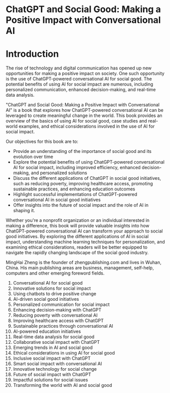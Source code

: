 # ChatGPT and Social Good: Making a Positive Impact with Conversational AI

# Introduction

The rise of technology and digital communication has opened up new opportunities for making a positive impact on society. One such opportunity is the use of ChatGPT-powered conversational AI for social good. The potential benefits of using AI for social impact are numerous, including personalized communication, enhanced decision-making, and real-time data analysis.

"ChatGPT and Social Good: Making a Positive Impact with Conversational AI" is a book that explores how ChatGPT-powered conversational AI can be leveraged to create meaningful change in the world. This book provides an overview of the basics of using AI for social good, case studies and real-world examples, and ethical considerations involved in the use of AI for social impact.

Our objectives for this book are to:

* Provide an understanding of the importance of social good and its evolution over time
* Explore the potential benefits of using ChatGPT-powered conversational AI for social impact, including improved efficiency, enhanced decision-making, and personalized solutions
* Discuss the different applications of ChatGPT in social good initiatives, such as reducing poverty, improving healthcare access, promoting sustainable practices, and enhancing education outcomes
* Highlight successful implementations of ChatGPT-powered conversational AI in social good initiatives
* Offer insights into the future of social impact and the role of AI in shaping it.

Whether you're a nonprofit organization or an individual interested in making a difference, this book will provide valuable insights into how ChatGPT-powered conversational AI can transform your approach to social good initiatives. By exploring the different applications of AI in social impact, understanding machine learning techniques for personalization, and examining ethical considerations, readers will be better equipped to navigate the rapidly changing landscape of the social good industry.

MingHai Zheng is the founder of zhengpublishing.com and lives in Wuhan, China. His main publishing areas are business, management, self-help, computers and other emerging foreword fields.





1. Conversational AI for social good
2. Innovative solutions for social impact
3. Using chatbots to drive positive change
4. AI-driven social good initiatives
5. Personalized communication for social impact
6. Enhancing decision-making with ChatGPT
7. Reducing poverty with conversational AI
8. Improving healthcare access with ChatGPT
9. Sustainable practices through conversational AI
10. AI-powered education initiatives
11. Real-time data analysis for social good
12. Collaborative social impact with ChatGPT
13. Emerging trends in AI and social good
14. Ethical considerations in using AI for social good
15. Inclusive social impact with ChatGPT
16. Smart social impact with conversational AI
17. Innovative technology for social change
18. Future of social impact with ChatGPT
19. Impactful solutions for social issues
20. Transforming the world with AI and social good

